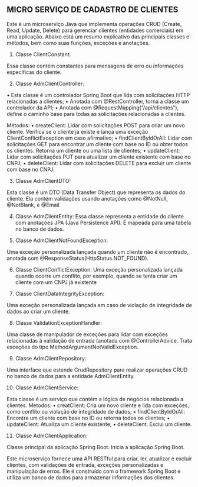 ## MICRO SERVIÇO DE CADASTRO DE CLIENTES ## 

Este é um microserviço Java que implementa operações CRUD (Create, Read, Update, Delete) para gerenciar clientes (entidades comerciais) em uma aplicação. Abaixo está um resumo explicativo das principais classes e métodos, bem como suas funções, exceções e anotações.

1.	Classe ClientConstant:

Essa classe contém constantes para mensagens de erro ou informações específicas do cliente.

2.	Classe AdmClientController:

•	Esta classe é um controlador Spring Boot que lida com solicitações HTTP relacionadas a clientes;
•	Anotada com @RestController, torna a classe um controlador da API;
•	Anotada com @RequestMapping(“/api/clientes”), define o caminho base para todas as solicitações relacionadas a clientes.

Métodos:
•	createClient: Lidar com solicitações POST para criar um novo cliente. Verifica se o cliente já existe e lança uma exceção ClientConflictException em caso afirmativo;
•	findClientByIdOrAll: Lidar com solicitações GET para encontrar um cliente com base no ID ou obter todos os clientes. Retorna um cliente ou uma lista de clientes;
•	updateClient: Lidar com solicitações PUT para atualizar um cliente existente com base no CNPJ;
•	deleteClient: Lidar com solicitações DELETE para excluir um cliente com base no CNPJ.

3.	Classe AdmClientDTO:

Esta classe é um DTO (Data Transfer Object) que representa os dados do cliente. Ela contém validações usando anotações como @NotNull, @NotBlank, e @Email.

4.	Classe AdmClientEntity:
Essa classe representa a entidade do cliente com anotações JPA (Java Persistence API). É mapeada para uma tabela no banco de dados.

5.	Classe AdmClientNotFoundException:

Uma exceção personalizada lançada quando um cliente não é encontrado, anotada com @ResponseStatus(HttpStatus.NOT_FOUND).

6.	Classe ClientConflictException:
Uma exceção personalizada lançada quando ocorre um conflito, por exemplo, quando se tenta criar um cliente com um CNPJ já existente

7.	Classe ClientDataIntegrityException:

Uma exceção personalizada lançada em caso de violação de integridade de dados ao criar um cliente.

8.	Classe ValidationExceptionHandler:

Uma classe de manipulador de exceções para lidar com exceções relacionadas à validação de entrada (anotada com @ControllerAdvice. Trata exceções do tipo MethodArgumentNotValidException.

9.	Classe AdmClientRepository:

Uma interface que estende CrudRepository para realizar operações CRUD no banco de dados para a entidade AdmClientEntity.

10.	Classe AdmClientService:

Esta classe é um serviço que contém a lógica de negócios relacionada a clientes.
Métodos:
•	creatClient: Cria um novo cliente e lida com exceções, como conflito ou violação de integridade de dados;
•	findClientByIdOrAll: Encontra um cliente com base no ID ou retorna todos os clientes;
•	updateClient: Atualiza um cliente existente;
•	deleteClient: Exclui um cliente.

11.	Classe AdmClientApplication:

Classe principal da aplicação Spring Boot. Inicia a aplicação Spring Boot.

Este microserviço fornece uma API RESTful para criar, ler, atualizar e excluir clientes, com validações de entrada, exceções personalizadas e manipulação de erros. Ele é construído com o framework Spring Boot e utiliza um banco de dados para armazenar informações dos clientes.

